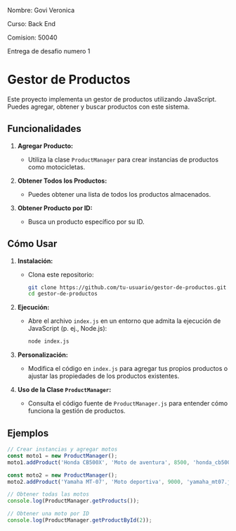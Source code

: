 Nombre: Govi Veronica

Curso: Back End 

Comision: 50040

Entrega de desafio numero 1



# Gestor de Productos

Este proyecto implementa un gestor de productos utilizando JavaScript. Puedes agregar, obtener y buscar productos con este sistema.

## Funcionalidades

1. **Agregar Producto:**
   - Utiliza la clase `ProductManager` para crear instancias de productos como motocicletas.

2. **Obtener Todos los Productos:**
   - Puedes obtener una lista de todos los productos almacenados.

3. **Obtener Producto por ID:**
   - Busca un producto específico por su ID.

## Cómo Usar

1. **Instalación:**
   - Clona este repositorio:
     ```bash
     git clone https://github.com/tu-usuario/gestor-de-productos.git
     cd gestor-de-productos
     ```

2. **Ejecución:**
   - Abre el archivo `index.js` en un entorno que admita la ejecución de JavaScript (p. ej., Node.js):
     ```bash
     node index.js
     ```

3. **Personalización:**
   - Modifica el código en `index.js` para agregar tus propios productos o ajustar las propiedades de los productos existentes.

4. **Uso de la Clase `ProductManager`:**
   - Consulta el código fuente de `ProductManager.js` para entender cómo funciona la gestión de productos.

## Ejemplos

```javascript
// Crear instancias y agregar motos
const moto1 = new ProductManager();
moto1.addProduct('Honda CB500X', 'Moto de aventura', 8500, 'honda_cb500x.jpg', 10, 'honda001');

const moto2 = new ProductManager();
moto2.addProduct('Yamaha MT-07', 'Moto deportiva', 9000, 'yamaha_mt07.jpg', 8, 'yamaha002');

// Obtener todas las motos
console.log(ProductManager.getProducts());

// Obtener una moto por ID
console.log(ProductManager.getProductById(2));
